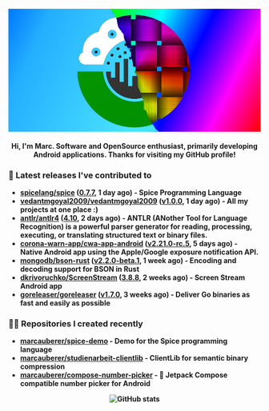 <p align="center">
	<img src="https://raw.githubusercontent.com/marcauberer/marcauberer/master/images/frontpage-image.jpg">
	<br><br>
	<b>Hi, I'm Marc. Software and OpenSource enthusiast, primarily developing Android applications. Thanks for visiting my GitHub profile!
</p>

### 🚀 Latest releases I've contributed to


- [spicelang/spice](https://github.com/spicelang/spice) ([0.7.7](https://github.com/spicelang/spice/releases/tag/0.7.7), 1 day ago) - Spice Programming Language
- [vedantmgoyal2009/vedantmgoyal2009](https://github.com/vedantmgoyal2009/vedantmgoyal2009) ([v1.0.0](https://github.com/vedantmgoyal2009/vedantmgoyal2009/releases/tag/v1.0.0), 1 day ago) - All my projects at one place :)
- [antlr/antlr4](https://github.com/antlr/antlr4) ([4.10](https://github.com/antlr/antlr4/releases/tag/4.10), 2 days ago) - ANTLR (ANother Tool for Language Recognition) is a powerful parser generator for reading, processing, executing, or translating structured text or binary files.
- [corona-warn-app/cwa-app-android](https://github.com/corona-warn-app/cwa-app-android) ([v2.21.0-rc.5](https://github.com/corona-warn-app/cwa-app-android/releases/tag/v2.21.0-rc.5), 5 days ago) - Native Android app using the Apple/Google exposure notification API.
- [mongodb/bson-rust](https://github.com/mongodb/bson-rust) ([v2.2.0-beta.1](https://github.com/mongodb/bson-rust/releases/tag/v2.2.0-beta.1), 1 week ago) - Encoding and decoding support for BSON in Rust
- [dkrivoruchko/ScreenStream](https://github.com/dkrivoruchko/ScreenStream) ([3.8.8](https://github.com/dkrivoruchko/ScreenStream/releases/tag/3.8.8), 2 weeks ago) - Screen Stream Android app
- [goreleaser/goreleaser](https://github.com/goreleaser/goreleaser) ([v1.7.0](https://github.com/goreleaser/goreleaser/releases/tag/v1.7.0), 3 weeks ago) - Deliver Go binaries as fast and easily as possible

### 👨‍💻 Repositories I created recently
- [marcauberer/spice-demo](https://github.com/marcauberer/spice-demo) - Demo for the Spice programming language
- [marcauberer/studienarbeit-clientlib](https://github.com/marcauberer/studienarbeit-clientlib) - ClientLib for semantic binary compression
- [marcauberer/compose-number-picker](https://github.com/marcauberer/compose-number-picker) - 🔢 Jetpack Compose compatible number picker for Android

<p align="center">
	<img src="https://github-readme-stats.vercel.app/api?username=marcauberer&show_icons=true&theme=dark" alt="GitHub stats">
</p>
